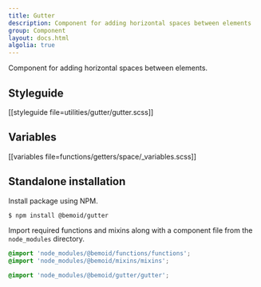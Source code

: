 ```yaml
---
title: Gutter
description: Component for adding horizontal spaces between elements
group: Component
layout: docs.html
algolia: true
---
```


Component for adding horizontal spaces between elements.

## Styleguide

[[styleguide file=utilities/gutter/gutter.scss]]

## Variables

[[variables file=functions/getters/space/_variables.scss]]

## Standalone installation

Install package using NPM.

```bash
$ npm install @bemoid/gutter
```

Import required functions and mixins along with a component file from the `node_modules` directory.

```scss
@import 'node_modules/@bemoid/functions/functions';
@import 'node_modules/@bemoid/mixins/mixins';

@import 'node_modules/@bemoid/gutter/gutter';
```
